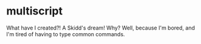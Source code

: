 # multiscript
What have I created?! A Skidd's dream! Why? Well, because I'm bored, and I'm tired of having to type common commands.
